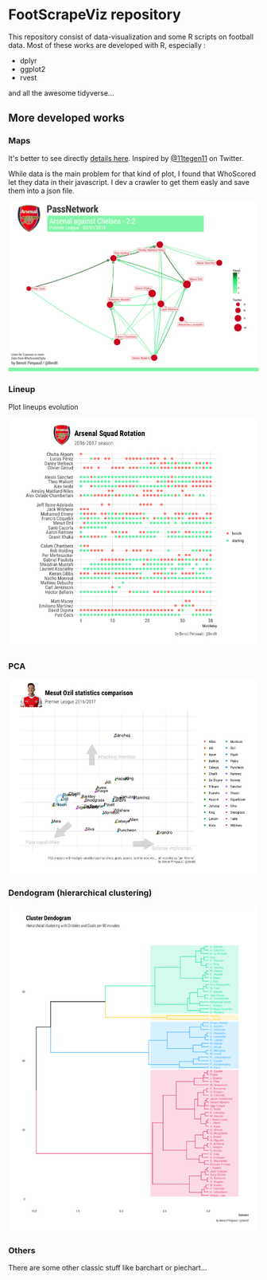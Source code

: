 # FootScrapeViz repository

This repository consist of data-visualization and some R scripts on football data.
Most of these works are developed with R, especially : 

* dplyr
* ggplot2
* rvest

and all the awesome tidyverse...

## More developed works

### Maps

It's better to see directly [details here](https://github.com/DevBen8/FootScrapeViz/tree/master/Maps). Inspired by [@11tegen11](https://twitter.com/11tegen11) on Twitter.

While data is the main problem for that kind of plot, I found that WhoScored let they data in their javascript. I dev a crawler to get them easly and save them into a json file.

![example pass network](Maps/img/arsenal/arsenal03012018.jpg)

### Lineup

Plot lineups evolution

![image](lineup/img/arsenal_lineup.png)

### PCA

![image](PCA/ozil_comparison.png)

### Dendogram (hierarchical clustering)

![image](dendogram/dribble_goals.png)

### Others

There are some other classic stuff like barchart or piechart...
